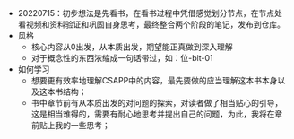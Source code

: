 - 20220715：初步想法是先看书，在看书过程中凭借感觉划分节点，在节点处看视频和资料验证和巩固自身思考，最终整合两个阶段的笔记，发布到仓库。
- 风格
  - 核心内容从0出发，从本质出发，期望能正真做到深入理解
  - 对于概念性的东西浓缩成一句话带过，如：位-bit-01
- 如何学习
  - 想要更有效率地理解CSAPP中的内容，最先要做的应当理解这本书本身以及这本书结构；
  - 书中章节前有从本质出发的对问题的探索，对读者做了相当贴心的引导，这是相当难得的，需要有耐心地思考并提出自己的问题，为此，我将在章前贴上我的一些思考；

